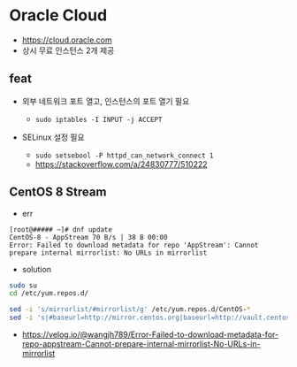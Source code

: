 # Oracle Cloud
- https://cloud.oracle.com
- 상시 무료 인스턴스 2개 제공

## feat
- 외부 네트워크 포트 열고, 인스턴스의 포트 열기 필요
  - `sudo iptables -I INPUT -j ACCEPT`

- SELinux 설정 필요
  - `sudo setsebool -P httpd_can_network_connect 1`
  - https://stackoverflow.com/a/24830777/510222

## CentOS 8 Stream
- err
```
[root@##### ~]# dnf update
CentOS-8 - AppStream 70 B/s | 38 B 00:00
Error: Failed to download metadata for repo 'AppStream': Cannot prepare internal mirrorlist: No URLs in mirrorlist
```

- solution
```sh
sudo su
cd /etc/yum.repos.d/

sed -i 's/mirrorlist/#mirrorlist/g' /etc/yum.repos.d/CentOS-*
sed -i 's|#baseurl=http://mirror.centos.org|baseurl=http://vault.centos.org|g' /etc/yum.repos.d/CentOS-*
```
- https://velog.io/@wangjh789/Error-Failed-to-download-metadata-for-repo-appstream-Cannot-prepare-internal-mirrorlist-No-URLs-in-mirrorlist
